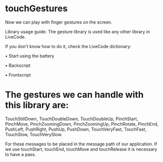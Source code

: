 # touchGestures
 Now we can play with finger gestures on the screen.

Library usage guide. 
The gesture library is used like any other library in LiveCode.

If you don't know how to do it, check the LiveCode dictionary:

• Start using the battery

• Backscript

• Frontscript

# The gestures we can handle with this library are:
TouchStillDown, TouchDoubleDown, TouchDoubleUp, PinchStart, PinchMove, PinchZoomingDown, PinchZoomingUp, PinchRotate, PinchEnd, PushLeft, PushRight, PushUp, PushDown, TouchVeryFast, TouchFast, TouchSlow, TouchVerySlow.

For these messages to be placed in the message path of our application. If we use touchStart, touchEnd, touchMove and touchRelease it is necessary to have a pass.
